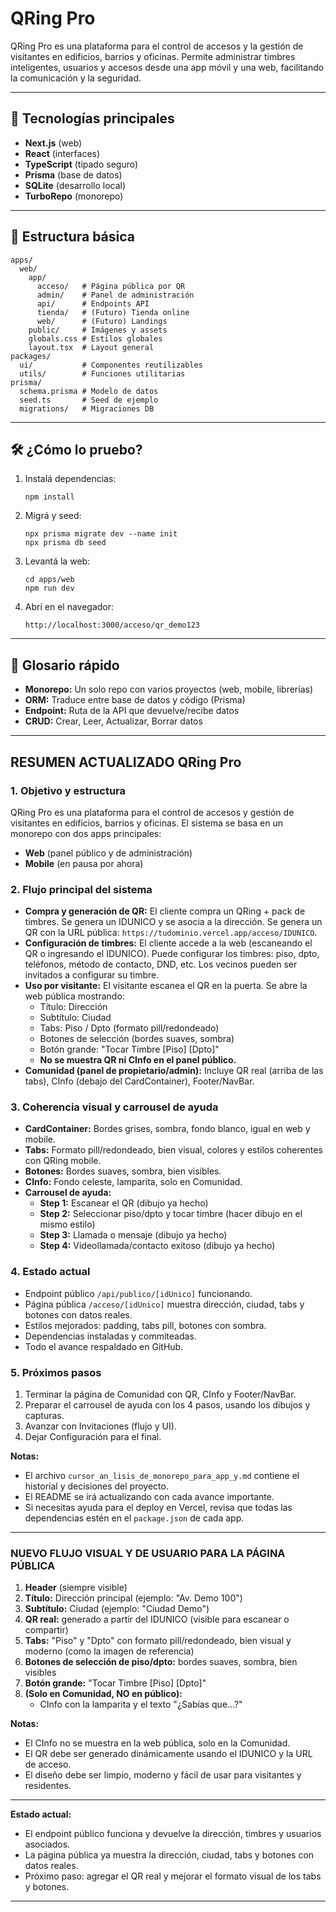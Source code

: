 # QRing Pro

QRing Pro es una plataforma para el control de accesos y la gestión de visitantes en edificios, barrios y oficinas. Permite administrar timbres inteligentes, usuarios y accesos desde una app móvil y una web, facilitando la comunicación y la seguridad.

---

## 🚀 Tecnologías principales
- **Next.js** (web)
- **React** (interfaces)
- **TypeScript** (tipado seguro)
- **Prisma** (base de datos)
- **SQLite** (desarrollo local)
- **TurboRepo** (monorepo)

---

## 📁 Estructura básica

```
apps/
  web/
    app/
      acceso/   # Página pública por QR
      admin/    # Panel de administración
      api/      # Endpoints API
      tienda/   # (Futuro) Tienda online
      web/      # (Futuro) Landings
    public/     # Imágenes y assets
    globals.css # Estilos globales
    layout.tsx  # Layout general
packages/
  ui/           # Componentes reutilizables
  utils/        # Funciones utilitarias
prisma/
  schema.prisma # Modelo de datos
  seed.ts       # Seed de ejemplo
  migrations/   # Migraciones DB
```

---

## 🛠️ ¿Cómo lo pruebo?

1. Instalá dependencias:
   ```
   npm install
   ```
2. Migrá y seed:
   ```
   npx prisma migrate dev --name init
   npx prisma db seed
   ```
3. Levantá la web:
   ```
   cd apps/web
   npm run dev
   ```
4. Abrí en el navegador:
   ```
   http://localhost:3000/acceso/qr_demo123
   ```

---

## 📖 Glosario rápido
- **Monorepo:** Un solo repo con varios proyectos (web, mobile, librerías)
- **ORM:** Traduce entre base de datos y código (Prisma)
- **Endpoint:** Ruta de la API que devuelve/recibe datos
- **CRUD:** Crear, Leer, Actualizar, Borrar datos

---

## RESUMEN ACTUALIZADO QRing Pro

### 1. Objetivo y estructura
QRing Pro es una plataforma para el control de accesos y gestión de visitantes en edificios, barrios y oficinas. El sistema se basa en un monorepo con dos apps principales:
- **Web** (panel público y de administración)
- **Mobile** (en pausa por ahora)

### 2. Flujo principal del sistema
- **Compra y generación de QR:** El cliente compra un QRing + pack de timbres. Se genera un IDUNICO y se asocia a la dirección. Se genera un QR con la URL pública: `https://tudominio.vercel.app/acceso/IDUNICO`.
- **Configuración de timbres:** El cliente accede a la web (escaneando el QR o ingresando el IDUNICO). Puede configurar los timbres: piso, dpto, teléfonos, método de contacto, DND, etc. Los vecinos pueden ser invitados a configurar su timbre.
- **Uso por visitante:** El visitante escanea el QR en la puerta. Se abre la web pública mostrando:
  - Título: Dirección
  - Subtítulo: Ciudad
  - Tabs: Piso / Dpto (formato pill/redondeado)
  - Botones de selección (bordes suaves, sombra)
  - Botón grande: "Tocar Timbre [Piso] [Dpto]"
  - **No se muestra QR ni CInfo en el panel público.**
- **Comunidad (panel de propietario/admin):** Incluye QR real (arriba de las tabs), CInfo (debajo del CardContainer), Footer/NavBar.

### 3. Coherencia visual y carrousel de ayuda
- **CardContainer:** Bordes grises, sombra, fondo blanco, igual en web y mobile.
- **Tabs:** Formato pill/redondeado, bien visual, colores y estilos coherentes con QRing mobile.
- **Botones:** Bordes suaves, sombra, bien visibles.
- **CInfo:** Fondo celeste, lamparita, solo en Comunidad.
- **Carrousel de ayuda:**
  - **Step 1:** Escanear el QR (dibujo ya hecho)
  - **Step 2:** Seleccionar piso/dpto y tocar timbre (hacer dibujo en el mismo estilo)
  - **Step 3:** Llamada o mensaje (dibujo ya hecho)
  - **Step 4:** Videollamada/contacto exitoso (dibujo ya hecho)

### 4. Estado actual
- Endpoint público `/api/publico/[idUnico]` funcionando.
- Página pública `/acceso/[idUnico]` muestra dirección, ciudad, tabs y botones con datos reales.
- Estilos mejorados: padding, tabs pill, botones con sombra.
- Dependencias instaladas y commiteadas.
- Todo el avance respaldado en GitHub.

### 5. Próximos pasos
1. Terminar la página de Comunidad con QR, CInfo y Footer/NavBar.
2. Preparar el carrousel de ayuda con los 4 pasos, usando los dibujos y capturas.
3. Avanzar con Invitaciones (flujo y UI).
4. Dejar Configuración para el final.

**Notas:**
- El archivo `cursor_an_lisis_de_monorepo_para_app_y.md` contiene el historial y decisiones del proyecto.
- El README se irá actualizando con cada avance importante.
- Si necesitas ayuda para el deploy en Vercel, revisa que todas las dependencias estén en el `package.json` de cada app.

---

### NUEVO FLUJO VISUAL Y DE USUARIO PARA LA PÁGINA PÚBLICA

1. **Header** (siempre visible)
2. **Título:** Dirección principal (ejemplo: "Av. Demo 100")
3. **Subtítulo:** Ciudad (ejemplo: "Ciudad Demo")
4. **QR real:** generado a partir del IDUNICO (visible para escanear o compartir)
5. **Tabs:** "Piso" y "Dpto" con formato pill/redondeado, bien visual y moderno (como la imagen de referencia)
6. **Botones de selección de piso/dpto:** bordes suaves, sombra, bien visibles
7. **Botón grande:** "Tocar Timbre [Piso] [Dpto]"
8. **(Solo en Comunidad, NO en público):**
   - CInfo con la lamparita y el texto "¿Sabías que...?"

**Notas:**
- El CInfo no se muestra en la web pública, solo en la Comunidad.
- El QR debe ser generado dinámicamente usando el IDUNICO y la URL de acceso.
- El diseño debe ser limpio, moderno y fácil de usar para visitantes y residentes.

---

**Estado actual:**
- El endpoint público funciona y devuelve la dirección, timbres y usuarios asociados.
- La página pública ya muestra la dirección, ciudad, tabs y botones con datos reales.
- Próximo paso: agregar el QR real y mejorar el formato visual de los tabs y botones.

---
 